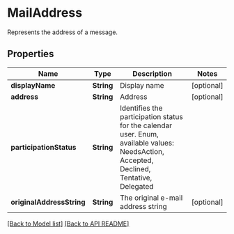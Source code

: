 
# MailAddress

Represents the address of a message.

## Properties
Name | Type | Description | Notes
------------ | ------------- | ------------- | -------------
**displayName** | **String** | Display name              |  [optional]
**address** | **String** | Address              |  [optional]
**participationStatus** | **String** | Identifies the participation status for the calendar user. Enum, available values: NeedsAction, Accepted, Declined, Tentative, Delegated | 
**originalAddressString** | **String** | The original e-mail address string              |  [optional]




[[Back to Model list]](Models.md) [[Back to API README]](README.md)

